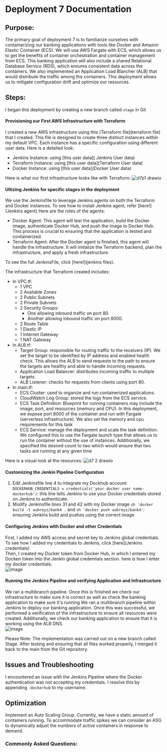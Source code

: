 # Deployment 7 Documentation

## Purpose:
The primary goal of deployment 7 is to familiarize ourselves with containerizing our banking applications with tools like Docker and Amazon Elastic Container (ECS). We will use AWS Fargate with ECS, which allows us to get the benefits of container orchestration and container management from ECS. This banking application will also include a shared Relational Database Service (RDS), which ensures consistent data across the containers. We also implemented an Application Load Blancher (ALB) that would distribute the traffic among the containers. This deployment allows us to mitigate configuration drift and optimize our resources.

## Steps:
I began this deployment by creating a new branch called `stage` in Git

#### Provisioning our First AWS Infrastructure with Terraform
I created a new AWS infrastructure using this [Terraform file](terraform file) that I created. This file is designed to create three distinct instances within my default VPC. Each instance has a specific configuration using different user data. Here is a detailed look: 
- Jenkins Instance: using [this user data]( Jenkins User data)
- Terraform Instance: using [this user data](Terraform User data)
- Docker Instance: using [this user data](Docker User data)

Here is what our first infrastructure looks like with Terraform:
![d7p1 drawio](https://github.com/auzhangLABS/c4_deployment-7/assets/138344000/78d0fc01-30f6-456d-8ca1-bb896e8c8586)

#### Ultizing Jenkins for specific stages in the deployment
We use the Jenkinsfile to leverage Jenkins agents on both the Terraform and Docker instances. To see how to install Jenkins agent, refer [here!](Jenkins agent) Here are the roles of the agents:
- Docker Agent: This agent will test the application, build the Docker image, authenticate Docker Hub, and push the image to Docker Hub. This process is crucial to ensuring that the application is tested and containerized.
- Terraform Agent: After the Docker agent is finished, this agent will handle the infrastructure. It will initialize the Terraform backend, plan the infrastructure, and apply a fresh infrastructure. <br>

To see the full JenkinsFile, click [here!](jenkins files).

The infrastructure that Terraform created includes:
- In VPC.tf:
   - 1 VPC
   - 2 Available Zones
   - 2 Public Subnets
   - 2 Private Subnets
   - 2 Security Groups:
     - One allowing inbound traffic on port 80.
     - Another allowing inbound traffic on port 8000.
   - 2 Route Table
   - 1 Elastic IP
   - 1 Internet Gateway
   - 1 NAT Gateway
- In ALB.tf:
   - Target Group: responsible for routing traffic to the receivers (IP). We set the target to be identified by IP address and enabled health check. This allows the ALB to send requests to the path to ensure the targets are healthy and able to handle incoming requests.
   - Application Load Balancer: distributes incoming traffic to multiple targets.
   - ALB Listener: checks for requests from clients using port 80.
- In main.tf:
   - ECS Cluster: used to organize and run containerized applications.
   - CloudWatch Log Group: stored the logs from the ECS service.
   - ECS Task Definition: Blueprint for running containers may include the image, port, and resources (memory and CPU). In this deployment, we expose port 8000 of the container and run with Fargate (serverless infrastructure). We also set the memory and cpu requirements for this task
   - ECS Service: manage the deployment and scale the task definition. We configured this to use the Fargate launch type that allows us to run the container without the use of instances. Additionally, we specified the desired count to two which would ensure that two tasks are running at any given time
 
Here is a visual look at the resources:
![d7 2 drawio](https://github.com/auzhangLABS/c4_deployment-7/assets/138344000/ecb5c7cb-1bcc-4d51-993c-aefbdeec4576)

#### Customizing the Jenkin Pipeline Configuration
1. Edit Jenkinsfile line 4 to integrate my Dockhub account:
   `DOCKERHUB_CREDENTIALS = credentials('your docker user name-dockerhub')`: this line tells Jenkins to use your Docker credentials stored on Jenkins to authenticate.
3. Modify Jenkinsfile lines 31 and 42 with my Docker image
   `sh 'docker build -t aubreyz/bank4 .` and `sh 'docker push aubreyz/bank4'`: ensuring Jenkins build and pushes using the correct image

#### Configuring Jenkins with Docker and other Credentials
First, I added my AWS access and secret key to Jenkins global credentials. To see how I added my credentials to Jenkins, click [here](Jenkins credentials) <br>
Then, I created my Docker token from Docker Hub, in which I entered my Docken token into the Jenkin global credentials section. here is how I enter my docker credentials: <br>
![image](https://github.com/auzhangLABS/c4_deployment-7/assets/138344000/671a29be-3667-4412-83b9-aad5d8a6f1eb)

#### Running the Jenkins Pipeline and verifying Application and Infrastructure
We ran a multibranch pipeline. Once this is finished we check our infrastructure to make sure it is correct as well as check the banking application to make sure it's running
We ran a multibranch pipeline within Jenkins to deploy our banking application. Once this was successful, we performed a verification of the infrastructure to ensure all resources were created. Additionally, we check our banking application to ensure that it is working using the ALB DNS. <br>
![image](https://github.com/auzhangLABS/c4_deployment-7/assets/138344000/8c80a553-757b-4ad1-90bc-9597589f2cba)

Please Note: The implementation was carried out on a new branch called Stage. After testing and ensuring that all files worked properly, I merged it back to the main from the Git repository.

## Issues and Troubleshooting
I encountered an issue with the Jenkins Pipeline where the Docker authentication was not accepting my credentials. I resolve this by appending `-dockerhub` to my username. 

## Optimization
Implement an Auto Scaling Group. Currently, we have a static amount of containers running. To accommodate traffic spikes we can consider an ASG to dynamically adjust the numbers of active containers in response to demand. 

### Commonly Asked Questions:


